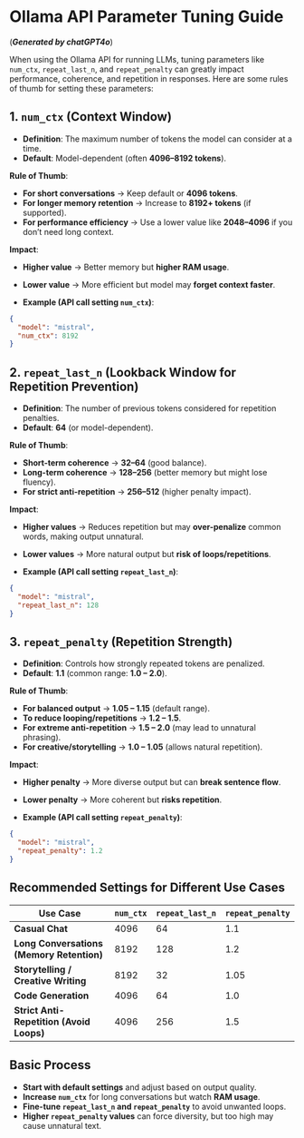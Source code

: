 # Ollama API Parameter Tuning Guide

(***Generated by chatGPT4o***)

When using the Ollama API for running LLMs, tuning parameters like `num_ctx`, `repeat_last_n`, and `repeat_penalty` can greatly impact performance, coherence, and repetition in responses. Here are some rules of thumb for setting these parameters:

## 1. `num_ctx` (Context Window)

- **Definition**: The maximum number of tokens the model can consider at a time.  
- **Default**: Model-dependent (often **4096–8192 tokens**).

**Rule of Thumb**:

- **For short conversations** → Keep default or **4096 tokens**.
- **For longer memory retention** → Increase to **8192+ tokens** (if supported).
- **For performance efficiency** → Use a lower value like **2048–4096** if you don’t need long context.

**Impact**:

- **Higher value** → Better memory but **higher RAM usage**.
- **Lower value** → More efficient but model may **forget context faster**.

- **Example (API call setting `num_ctx`)**:

```json
{
  "model": "mistral",
  "num_ctx": 8192
}
```

## 2. `repeat_last_n` (Lookback Window for Repetition Prevention)

- **Definition**: The number of previous tokens considered for repetition penalties.  
- **Default**: **64** (or model-dependent).

**Rule of Thumb**:

- **Short-term coherence** → **32–64** (good balance).
- **Long-term coherence** → **128–256** (better memory but might lose fluency).
- **For strict anti-repetition** → **256–512** (higher penalty impact).

**Impact**:

- **Higher values** → Reduces repetition but may **over-penalize** common words, making output unnatural.
- **Lower values** → More natural output but **risk of loops/repetitions**.

- **Example (API call setting `repeat_last_n`)**:

```json
{
  "model": "mistral",
  "repeat_last_n": 128
}
```

## 3. `repeat_penalty` (Repetition Strength)

- **Definition**: Controls how strongly repeated tokens are penalized.  
- **Default**: **1.1** (common range: **1.0 – 2.0**).

**Rule of Thumb**:

- **For balanced output** → **1.05 – 1.15** (default range).
- **To reduce looping/repetitions** → **1.2 – 1.5**.
- **For extreme anti-repetition** → **1.5 – 2.0** (may lead to unnatural phrasing).
- **For creative/storytelling** → **1.0 – 1.05** (allows natural repetition).

**Impact**:

- **Higher penalty** → More diverse output but can **break sentence flow**.
- **Lower penalty** → More coherent but **risks repetition**.

- **Example (API call setting `repeat_penalty`)**:

```json
{
  "model": "mistral",
  "repeat_penalty": 1.2
}
```

## Recommended Settings for Different Use Cases

| **Use Case** | `num_ctx` | `repeat_last_n` | `repeat_penalty` |
|-------------|---------|--------------|---------------|
| **Casual Chat** | 4096 | 64 | 1.1 |
| **Long Conversations (Memory Retention)** | 8192 | 128 | 1.2 |
| **Storytelling / Creative Writing** | 8192 | 32 | 1.05 |
| **Code Generation** | 4096 | 64 | 1.0 |
| **Strict Anti-Repetition (Avoid Loops)** | 4096 | 256 | 1.5 |

## Basic Process

- **Start with default settings** and adjust based on output quality.  
- **Increase `num_ctx`** for long conversations but watch **RAM usage**.  
- **Fine-tune `repeat_last_n` and `repeat_penalty`** to avoid unwanted loops.  
- **Higher `repeat_penalty` values** can force diversity, but too high may cause unnatural text.  
